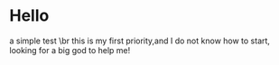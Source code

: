 # Hello
a simple test \br
this is my first priority,and I do not know how to start,
looking for a big god to help me!
